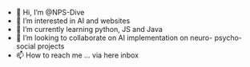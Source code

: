 - 👋 Hi, I’m @NPS-Dive
- 👀 I’m interested in AI and websites
- 🌱 I’m currently learning python, JS and Java
- 💞️ I’m looking to collaborate on AI implementation on neuro- psycho- social projects
- 📫 How to reach me ... via here inbox

<!---
NPS-Dive/NPS-Dive is a ✨ special ✨ repository because its `README.md` (this file) appears on your GitHub profile.
You can click the Preview link to take a look at your changes.
--->
